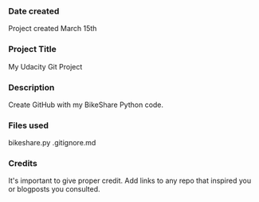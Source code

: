 ### Date created
Project created March 15th

### Project Title
My Udacity Git Project

### Description
Create GitHub with my BikeShare Python code.

### Files used
bikeshare.py
.gitignore.md

### Credits
It's important to give proper credit. Add links to any repo that inspired you or blogposts you consulted.

